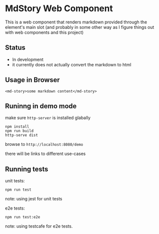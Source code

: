 # MdStory Web Component

This is a web component that renders markdown provided through the element's main slot (and probably in some other way as I figure things out with web components and this project)  


## Status

* In development
* it currently does not actually convert the markdown to html


## Usage in Browser

```
<md-story>some markdown content</md-story>
```

## Runinng in demo mode
make sure `http-server` is installed glabally

```
npm install
npm run build
http-serve dist

```

browse to `http://localhost:8080/demo`

there will be links to different use-cases

## Running tests

unit tests:

```
npm run test
```
note: using jest for unit tests

e2e tests:
```
npm run test:e2e
```

note: using testcafe for e2e tests.



